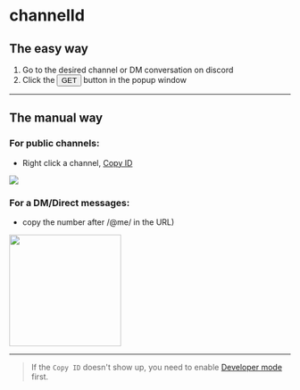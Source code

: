 # channelId

## The easy way

1.  Go to the desired channel or DM conversation on discord
2. Click the <button>GET</button> button in the popup window 

----

## The manual way

### For public channels:
- Right click a channel, [Copy ID](./developerMode.md)  
<img src=https://media.giphy.com/media/UqBPG05BIP3Vkj7Pby/giphy.gif>


### For a DM/Direct messages:

- copy the number after /@me/ in the URL)  
<img src="https://user-images.githubusercontent.com/3372598/58374439-d9739f80-7f2d-11e9-85f4-3c241a85a8bb.png" height="200">


-----

> If the `Copy ID` doesn't show up, you need to enable [Developer mode](./developerMode.md) first.